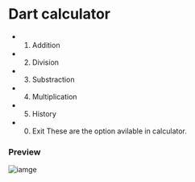 # Dart calculator 
 * 1. Addition
 * 2. Division
 * 3. Substraction
 * 4. Multiplication
 * 5. History
 * 0. Exit
 These are the option avilable in calculator. 
 
 ### Preview
 
 ![iamge](https://i.imgur.com/st0sLDy.png)
